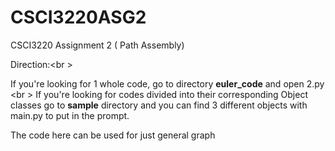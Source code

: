 # CSCI3220ASG2
CSCI3220 Assignment 2 ( Path Assembly)

Direction:<br \>

If you're looking for 1 whole code, go to directory **euler_code** and open 2.py <br \>
If you're looking for codes divided into their corresponding Object classes go to **sample** directory and you can find 3 different objects with main.py to put in the prompt.

The code here can be used for just general graph
